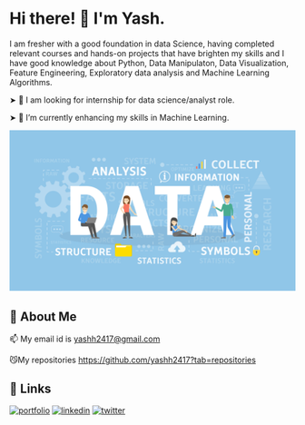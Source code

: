 # Hi there! 👋 I'm Yash.

I am fresher with a good foundation in data Science, having completed relevant courses and hands-on projects that have brighten my skills and I have good knowledge about Python, Data Manipulaton, Data Visualization, Feature Engineering, Exploratory data analysis and Machine Learning Algorithms. 

➤ 👀 I am looking for internship for data science/analyst role.

➤ 🌱 I’m currently enhancing my skills in Machine Learning.

![Logo](https://github.com/yashh2417/Yash/blob/main/data.jpg?raw=true)

## 🚀 About Me
📫 My email id is yashh2417@gmail.com

😼My repositories https://github.com/yashh2417?tab=repositories
## 🔗 Links
[![portfolio](https://img.shields.io/badge/my_portfolio-000?style=for-the-badge&logo=ko-fi&logoColor=white)](https://katherineoelsner.com/)
[![linkedin](https://img.shields.io/badge/linkedin-0A66C2?style=for-the-badge&logo=linkedin&logoColor=white)](https://www.linkedin.com/)
[![twitter](https://img.shields.io/badge/twitter-1DA1F2?style=for-the-badge&logo=twitter&logoColor=white)](https://twitter.com/)


 

